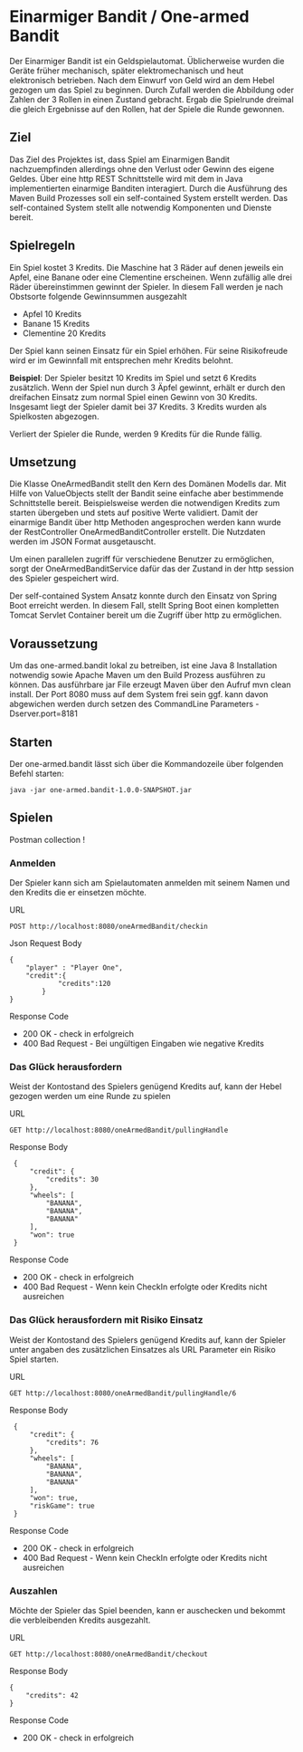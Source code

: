 # Einarmiger Bandit / One-armed Bandit

Der Einarmiger Bandit ist ein Geldspielautomat. Üblicherweise wurden die Geräte früher mechanisch, später elektromechanisch und heut  
elektronisch betrieben. Nach dem Einwurf von Geld wird an dem Hebel gezogen um das Spiel zu beginnen. Durch Zufall werden die Abbildung 
oder Zahlen der 3 Rollen in einen Zustand gebracht. Ergab die Spielrunde dreimal die gleich Ergebnisse auf den Rollen, hat der Spiele die 
Runde gewonnen. 

## Ziel 

Das Ziel des Projektes ist, dass Spiel am Einarmigen Bandit nachzuempfinden allerdings ohne den Verlust oder Gewinn des eigene Geldes. Über eine 
http REST Schnittstelle wird mit dem in Java implementierten einarmige Banditen interagiert. Durch die Ausführung des Maven Build Prozesses 
soll ein self-contained System erstellt werden. Das self-contained System stellt alle notwendig Komponenten und Dienste bereit. 

## Spielregeln 
Ein Spiel kostet 3 Kredits. Die Maschine hat 3 Räder auf denen jeweils ein Apfel, eine Banane oder eine Clementine erscheinen. Wenn 
zufällig alle drei Räder übereinstimmen gewinnt der Spieler. In diesem Fall werden je nach Obstsorte folgende Gewinnsummen ausgezahlt
 
 - Apfel 10 Kredits
 - Banane 15 Kredits
 - Clementine 20 Kredits
 
Der Spiel kann seinen Einsatz für ein Spiel erhöhen. Für seine Risikofreude wird er im Gewinnfall mit entsprechen mehr Kredits belohnt. 

**Beispiel**: Der Spieler besitzt 10 Kredits im Spiel und setzt 6 Kredits zusätzlich. Wenn der Spiel nun durch 3 Äpfel gewinnt, erhält er durch
den dreifachen Einsatz zum normal Spiel einen Gewinn von 30 Kredits. Insgesamt liegt der Spieler damit bei 37 Kredits. 3 Kredits wurden 
als Spielkosten abgezogen. 

Verliert der Spieler die Runde, werden 9 Kredits für die Runde fällig.  

## Umsetzung 

Die Klasse OneArmedBandit stellt den Kern des Domänen Modells dar. Mit Hilfe von ValueObjects stellt der Bandit seine 
einfache aber bestimmende Schnittstelle bereit. Beispielsweise werden die notwendigen Kredits zum starten übergeben und 
stets auf positive Werte validiert.
Damit der einarmige Bandit über http Methoden angesprochen werden kann wurde der RestController OneArmedBanditController 
erstellt. Die Nutzdaten werden im JSON Format ausgetauscht. 

Um einen parallelen zugriff für verschiedene Benutzer zu ermöglichen, sorgt der OneArmedBanditService dafür das der 
Zustand in der http session des Spieler gespeichert wird.

Der self-contained System Ansatz konnte durch den Einsatz von Spring Boot erreicht werden. In diesem Fall, stellt 
Spring Boot einen kompletten Tomcat Servlet Container bereit um die Zugriff über http zu ermöglichen. 

## Voraussetzung 

Um das one-armed.bandit lokal zu betreiben, ist eine Java 8 Installation notwendig sowie Apache Maven um den Build Prozess ausführen zu können. 
Das ausführbare jar File erzeugt Maven über den Aufruf mvn clean install. Der Port 8080 muss auf dem System frei sein ggf. kann davon 
abgewichen werden durch setzen des CommandLine Parameters -Dserver.port=8181 

## Starten 

Der one-armed.bandit lässt sich über die Kommandozeile über folgenden Befehl starten:

    java -jar one-armed.bandit-1.0.0-SNAPSHOT.jar

## Spielen

Postman collection ! 

### Anmelden 

Der Spieler kann sich am Spielautomaten anmelden mit seinem Namen und den Kredits die er einsetzen möchte.   

 URL
 
    POST http://localhost:8080/oneArmedBandit/checkin
    
 Json Request Body 
    
    {
        "player" : "Player One",
    	"credit":{ 
    	        "credits":120
    	    }
    }

Response Code
  
- 200 OK - check in erfolgreich 
- 400 Bad Request - Bei ungültigen Eingaben wie negative Kredits 

### Das Glück herausfordern 

Weist der Kontostand des Spielers genügend Kredits auf, kann der Hebel gezogen werden um eine Runde zu spielen 

  URL 
  
    GET http://localhost:8080/oneArmedBandit/pullingHandle

  Response Body 
  
     {
         "credit": {
             "credits": 30
         },
         "wheels": [
             "BANANA",
             "BANANA",
             "BANANA"
         ],
         "won": true
     }
  
  Response Code

 - 200 OK - check in erfolgreich 
 - 400 Bad Request - Wenn kein CheckIn erfolgte oder Kredits nicht ausreichen


### Das Glück herausfordern mit Risiko Einsatz

Weist der Kontostand des Spielers genügend Kredits auf, kann der Spieler unter angaben des zusätzlichen Einsatzes
als URL Parameter ein Risiko Spiel starten. 

  URL 
  
    GET http://localhost:8080/oneArmedBandit/pullingHandle/6

  Response Body 
  
     {
         "credit": {
             "credits": 76
         },
         "wheels": [
             "BANANA",
             "BANANA",
             "BANANA"
         ],
         "won": true,
         "riskGame": true
     }
  
  Response Code

 - 200 OK - check in erfolgreich 
 - 400 Bad Request - Wenn kein CheckIn erfolgte oder Kredits nicht ausreichen
 
 
 
 ### Auszahlen 
 
 Möchte der Spieler das Spiel beenden, kann er auschecken und bekommt die verbleibenden Kredits 
 ausgezahlt. 
 
 
 URL 
 
    GET http://localhost:8080/oneArmedBandit/checkout
    

 Response Body 
 
    {
        "credits": 42
    }
    
    
Response Code
    
- 200 OK - check in erfolgreich 